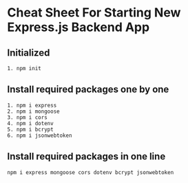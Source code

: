 # Cheat Sheet For Starting New Express.js Backend App

## Initialized 
```
1. npm init
```

## Install required packages one by one

```
1. npm i express
2. npm i mongoose
3. npm i cors
4. npm i dotenv
5. npm i bcrypt 
6. npm i jsonwebtoken
```

## Install required packages in one line
```
npm i express mongoose cors dotenv bcrypt jsonwebtoken
```

